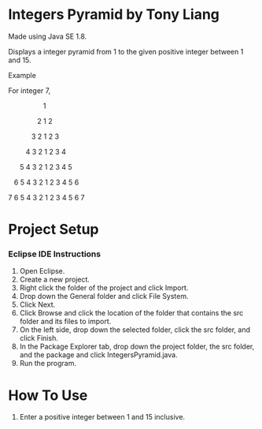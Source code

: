 # Integers Pyramid by Tony Liang

Made using Java SE 1.8.

Displays a integer pyramid from 1 to the given positive integer between 1 and 15.

Example

For integer 7,

&nbsp;&nbsp;&nbsp;&nbsp;&nbsp;&nbsp;&nbsp;&nbsp;&nbsp;&nbsp;&nbsp;&nbsp;&nbsp;&nbsp;&nbsp;&nbsp;&nbsp;&nbsp;1

&nbsp;&nbsp;&nbsp;&nbsp;&nbsp;&nbsp;&nbsp;&nbsp;&nbsp;&nbsp;&nbsp;&nbsp;&nbsp;&nbsp;&nbsp;2 1 2

&nbsp;&nbsp;&nbsp;&nbsp;&nbsp;&nbsp;&nbsp;&nbsp;&nbsp;&nbsp;&nbsp;&nbsp;3 2 1 2 3

&nbsp;&nbsp;&nbsp;&nbsp;&nbsp;&nbsp;&nbsp;&nbsp;&nbsp;4 3 2 1 2 3 4

&nbsp;&nbsp;&nbsp;&nbsp;&nbsp;&nbsp;5 4 3 2 1 2 3 4 5

&nbsp;&nbsp;&nbsp;6 5 4 3 2 1 2 3 4 5 6

7 6 5 4 3 2 1 2 3 4 5 6 7

# Project Setup

### Eclipse IDE Instructions
1. Open Eclipse.
2. Create a new project.
3. Right click the folder of the project and click Import.
4. Drop down the General folder and click File System.
5. Click Next.
6. Click Browse and click the location of the folder that contains the src folder and its files to import.
7. On the left side, drop down the selected folder, click the src folder, and click Finish.
8. In the Package Explorer tab, drop down the project folder, the src folder, and the package and click IntegersPyramid.java.
9. Run the program.

# How To Use
1. Enter a positive integer between 1 and 15 inclusive.